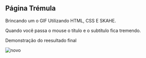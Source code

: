 ## Página Trémula

Brincando um o GIF
Utilizando HTML, CSS E SKAHE.

Quando você passa o mouse o título e o subtítulo fica tremendo.

Demonstração do reesultado final

![novo](https://user-images.githubusercontent.com/88461178/181384479-ae578063-fe18-4972-baf0-1d2ed80f1415.JPG)

 
 

